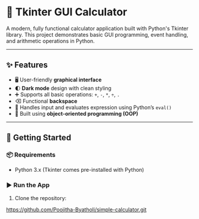 # 🧮 Tkinter GUI Calculator

A modern, fully functional calculator application built with Python's Tkinter library. This project demonstrates basic GUI programming, event handling, and arithmetic operations in Python.

---

## ✨ Features

- 🖥️ User-friendly **graphical interface**
- 🌓 **Dark mode** design with clean styling
- ➕ Supports all basic operations: `+`, `-`, `*`, `÷`, `.`
- ⌫ Functional **backspace**
- 🟰 Handles input and evaluates expression using Python’s `eval()`
- 🔢 Built using **object-oriented programming (OOP)**

---

## 🚀 Getting Started

### 📦 Requirements

- Python 3.x (Tkinter comes pre-installed with Python)

### ▶️ Run the App

1. Clone the repository:

https://github.com/Poojitha-Byatholi/simple-calculator.git

